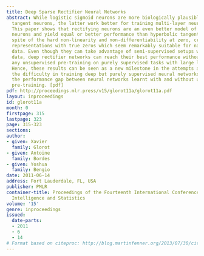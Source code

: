 ```yaml
---
title: Deep Sparse Rectifier Neural Networks
abstract: While logistic sigmoid neurons are more biologically plausible than hyperbolic
  tangent neurons, the latter work better for training multi-layer neural networks.
  This paper shows that rectifying neurons are an even better model of biological
  neurons and yield equal or better performance than hyperbolic tangent networks in
  spite of the hard non-linearity and non-differentiability at zero, creating sparse
  representations with true zeros which seem remarkably suitable for naturally sparse
  data. Even though they can take advantage of semi-supervised setups with extra-unlabeled
  data, deep rectifier networks can reach their best performance without requiring
  any unsupervised pre-training on purely supervised tasks with large labeled datasets.
  Hence, these results can be seen as a new milestone in the attempts at understanding
  the difficulty in training deep but purely supervised neural networks, and closing
  the performance gap between neural networks learnt with and without unsupervised
  pre-training. [pdf]
pdf: http://proceedings.mlr.press/v15/glorot11a/glorot11a.pdf
layout: inproceedings
id: glorot11a
month: 0
firstpage: 315
lastpage: 323
page: 315-323
sections: 
author:
- given: Xavier
  family: Glorot
- given: Antoine
  family: Bordes
- given: Yoshua
  family: Bengio
date: 2011-06-14
address: Fort Lauderdale, FL, USA
publisher: PMLR
container-title: Proceedings of the Fourteenth International Conference on Artificial
  Intelligence and Statistics
volume: '15'
genre: inproceedings
issued:
  date-parts:
  - 2011
  - 6
  - 14
# Format based on citeproc: http://blog.martinfenner.org/2013/07/30/citeproc-yaml-for-bibliographies/
---
```

